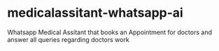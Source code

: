 # medicalassitant-whatsapp-ai
Whatsapp Medical Assitant that books an Appointment for doctors and answer all queries regarding doctors work
